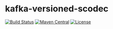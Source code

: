 # kafka-versioned-scodec

[![Build Status](https://travis-ci.org/dborisenko/kafka-versioned-scodec.svg?branch=master)](https://travis-ci.org/dborisenko/kafka-versioned-scodec)
[![Maven Central](https://img.shields.io/maven-central/v/com.dbrsn/kafka-versioned-scodec_2.12.svg)](https://maven-badges.herokuapp.com/maven-central/com.dbrsn/kafka-versioned-scodec_2.12)
[![License](https://img.shields.io/badge/license-MIT-brightgreen.svg)](LICENSE)
